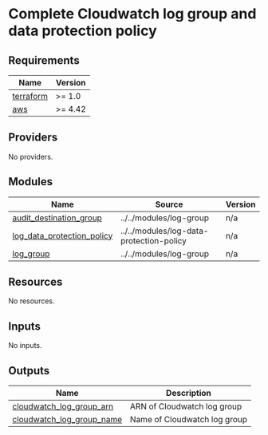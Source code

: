 # Complete Cloudwatch log group and data protection policy

<!-- BEGINNING OF PRE-COMMIT-TERRAFORM DOCS HOOK -->
## Requirements

| Name | Version |
|------|---------|
| <a name="requirement_terraform"></a> [terraform](#requirement\_terraform) | >= 1.0 |
| <a name="requirement_aws"></a> [aws](#requirement\_aws) | >= 4.42 |

## Providers

No providers.

## Modules

| Name | Source | Version |
|------|--------|---------|
| <a name="module_audit_destination_group"></a> [audit\_destination\_group](#module\_audit\_destination\_group) | ../../modules/log-group | n/a |
| <a name="module_log_data_protection_policy"></a> [log\_data\_protection\_policy](#module\_log\_data\_protection\_policy) | ../../modules/log-data-protection-policy | n/a |
| <a name="module_log_group"></a> [log\_group](#module\_log\_group) | ../../modules/log-group | n/a |

## Resources

No resources.

## Inputs

No inputs.

## Outputs

| Name | Description |
|------|-------------|
| <a name="output_cloudwatch_log_group_arn"></a> [cloudwatch\_log\_group\_arn](#output\_cloudwatch\_log\_group\_arn) | ARN of Cloudwatch log group |
| <a name="output_cloudwatch_log_group_name"></a> [cloudwatch\_log\_group\_name](#output\_cloudwatch\_log\_group\_name) | Name of Cloudwatch log group |
<!-- END OF PRE-COMMIT-TERRAFORM DOCS HOOK -->
